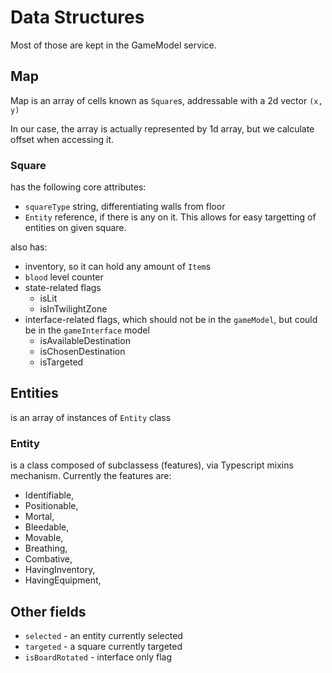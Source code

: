 # Data Structures
Most of those are kept in the GameModel service.

## Map
Map is an array of cells known as `Square`s, addressable with a 2d vector `(x, y)`

In our case, the array is actually represented by 1d array, but we calculate offset when accessing it.

### Square
has the following core attributes:
- `squareType` string, differentiating walls from floor
- `Entity` reference, if there is any on it. This allows for easy targetting of entities on given square.

also has:
- inventory, so it can hold any amount of `Item`s
- `blood` level counter
- state-related flags
  - isLit
  - isInTwilightZone
- interface-related flags, which should not be in the `gameModel`, but could be in the `gameInterface` model
  - isAvailableDestination
  - isChosenDestination
  - isTargeted

## Entities
is an array of instances of `Entity` class

### Entity
is a class composed of subclassess (features), via Typescript mixins mechanism. Currently the features are:
- Identifiable,
- Positionable,
- Mortal,
- Bleedable,
- Movable,
- Breathing,
- Combative,
- HavingInventory,
- HavingEquipment,

## Other fields
- `selected` - an entity currently selected
- `targeted` - a square currently targeted
- `isBoardRotated` - interface only flag
